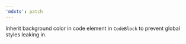 ```yaml
---
'mdxts': patch
---
```


Inherit background color in code element in `CodeBlock` to prevent global styles leaking in.
